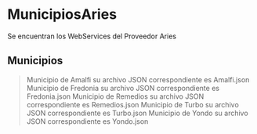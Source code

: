 # MunicipiosAries
Se encuentran los WebServices del Proveedor Aries

## Municipios
> Municipio de Amalfi su archivo JSON correspondiente es Amalfi.json
>  Municipio de Fredonia su archivo JSON correspondiente es Fredonia.json
>  Municipio de Remedios su archivo JSON correspondiente es Remedios.json
>  Municipio de Turbo su archivo JSON correspondiente es Turbo.json
>  Municipio de Yondo su archivo JSON correspondiente es Yondo.json


